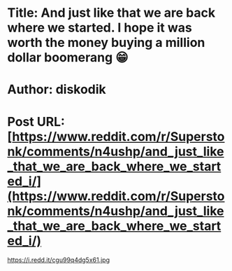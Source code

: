 # Title: And just like that we are back where we started. I hope it was worth the money buying a million dollar boomerang 😁
# Author: diskodik
# Post URL: [https://www.reddit.com/r/Superstonk/comments/n4ushp/and_just_like_that_we_are_back_where_we_started_i/](https://www.reddit.com/r/Superstonk/comments/n4ushp/and_just_like_that_we_are_back_where_we_started_i/)


https://i.redd.it/cgu99q4dg5x61.jpg